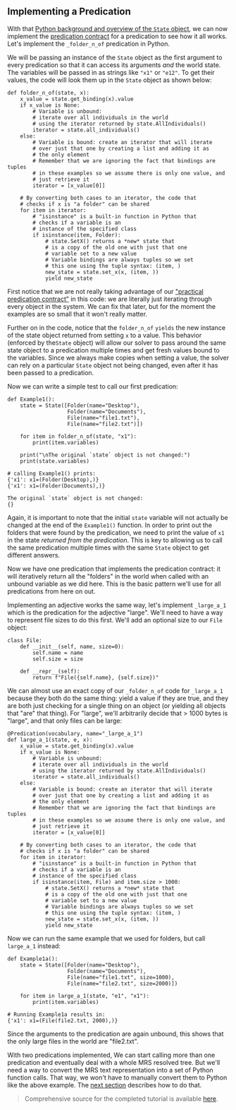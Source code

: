 ## Implementing a Predication
With that [Python background and overview of the `State` object](devhowtoPythonBasics), we can now implement the [predication contract](pxint0010PredicationContract) for a predication to see how it all works. Let's implement the `_folder_n_of` predication in Python.  

We will be passing an instance of the `State` object as the first argument to every predication so that it can access its arguments *and* the world state. The variables will be passed in as strings like `"x1"` or `"e12"`. To get their values, the code will look them up in the `State` object as shown below:
~~~
def folder_n_of(state, x):
    x_value = state.get_binding(x).value
    if x_value is None:
        # Variable is unbound:
        # iterate over all individuals in the world
        # using the iterator returned by state.AllIndividuals()
        iterator = state.all_individuals()
    else:
        # Variable is bound: create an iterator that will iterate
        # over just that one by creating a list and adding it as
        # the only element
        # Remember that we are ignoring the fact that bindings are tuples
        # in these examples so we assume there is only one value, and
        # just retrieve it
        iterator = [x_value[0]]

    # By converting both cases to an iterator, the code that
    # checks if x is "a folder" can be shared
    for item in iterator:
        # "isinstance" is a built-in function in Python that
        # checks if a variable is an
        # instance of the specified class
        if isinstance(item, Folder):
            # state.SetX() returns a *new* state that
            # is a copy of the old one with just that one
            # variable set to a new value
            # Variable bindings are always tuples so we set
            # this one using the tuple syntax: (item, )
            new_state = state.set_x(x, (item, ))
            yield new_state
~~~
First notice that we are not really taking advantage of our ["practical predication contract"](devhowtoPredicationContract#Practical-Contract) in this code: we are literally just iterating through every object in the system. We can fix that later, but for the moment the examples are so small that it won't really matter.

Further on in the code, notice that the `folder_n_of` `yields` the new instance of the state object returned from setting `x` to a value.  This behavior (enforced by the`State` object) will allow our solver to pass around the same state object to a predication multiple times and get fresh values bound to the variables. Since we always make copies when setting a value, the solver can rely on a particular `State` object not being changed, even after it has been passed to a predication.

Now we can write a simple test to call our first predication:
~~~
def Example1():
    state = State([Folder(name="Desktop"),
                   Folder(name="Documents"),
                   File(name="file1.txt"),
                   File(name="file2.txt")])

    for item in folder_n_of(state, "x1"):
        print(item.variables)

    print("\nThe original `state` object is not changed:")
    print(state.variables)

# calling Example1() prints:
{'x1': x1=(Folder(Desktop),)}
{'x1': x1=(Folder(Documents),)}

The original `state` object is not changed:
{}
~~~

Again, it is important to note that the initial `state` variable will not actually be changed at the end of the `Example1()` function. In order to print out the folders that were found by the predication, we need to print the value of `x1` in the state *returned from the predication*. This is key to allowing us to call the same predication multiple times with the same `State` object to get different answers.

Now we have one predication that implements the predication contract: it will iteratively return all the "folders" in the world when called with an unbound variable as we did here. This is the basic pattern we'll use for all predications from here on out. 

Implementing an adjective works the same way, let's implement `_large_a_1` which is the predication for the adjective "large". We'll need to have a way to represent file sizes to do this first. We'll add an optional size to our `File` object:

~~~
class File:
    def __init__(self, name, size=0):
        self.name = name
        self.size = size

    def __repr__(self):
        return f"File({self.name}, {self.size})"
~~~

We can almost use an exact copy of our `_folder_n_of` code for `_large_a_1` because they both do the same thing: yield a value if they are true, and they are both just checking for a single thing on an object (or yielding all objects that "are" that thing). For "large", we'll arbitrarily decide that > 1000 bytes is "large", and that only files can be large:

~~~
@Predication(vocabulary, name="_large_a_1")
def large_a_1(state, e, x):
    x_value = state.get_binding(x).value
    if x_value is None:
        # Variable is unbound:
        # iterate over all individuals in the world
        # using the iterator returned by state.AllIndividuals()
        iterator = state.all_individuals()
    else:
        # Variable is bound: create an iterator that will iterate
        # over just that one by creating a list and adding it as
        # the only element
        # Remember that we are ignoring the fact that bindings are tuples
        # in these examples so we assume there is only one value, and
        # just retrieve it
        iterator = [x_value[0]]

    # By converting both cases to an iterator, the code that
    # checks if x is "a folder" can be shared
    for item in iterator:
        # "isinstance" is a built-in function in Python that
        # checks if a variable is an
        # instance of the specified class
        if isinstance(item, File) and item.size > 1000:
            # state.SetX() returns a *new* state that
            # is a copy of the old one with just that one
            # variable set to a new value
            # Variable bindings are always tuples so we set
            # this one using the tuple syntax: (item, )
            new_state = state.set_x(x, (item, ))
            yield new_state
~~~

Now we can run the same example that we used for folders, but call `large_a_1` instead:

~~~
def Example1a():
    state = State([Folder(name="Desktop"),
                   Folder(name="Documents"),
                   File(name="file1.txt", size=1000),
                   File(name="file2.txt", size=2000)])

    for item in large_a_1(state, "e1", "x1"):
        print(item.variables)
        
# Running Example1a results in:
{'x1': x1=(File(file2.txt, 2000),)}
~~~

Since the arguments to the predication are again unbound, this shows that the only large files in the world are "file2.txt".

With two predications implemented, We can start calling more than one predication and eventually deal with a whole MRS resolved tree. But we'll need a way to convert the MRS text representation into a set of Python function calls. That way, we won't have to manually convert them to Python like the above example. The [next section](devhowtoMRSToPython) describes how to do that.

> Comprehensive source for the completed tutorial is available [here](https://github.com/EricZinda/Perplexity).